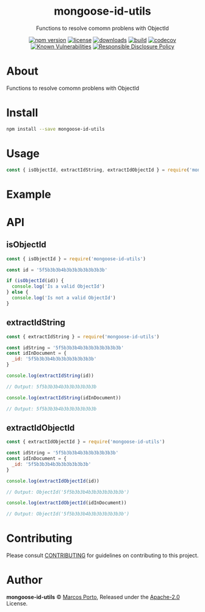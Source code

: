 
<p align="center"><h1 align="center">
  mongoose-id-utils
</h1>

<p align="center">
  Functions to resolve comomn problens with ObjectId
</p>

<p align="center">
  <a href="https://www.npmjs.org/package/mongoose-id-utils"><img src="https://badgen.net/npm/v/mongoose-id-utils" alt="npm version"/></a>
  <a href="https://www.npmjs.org/package/mongoose-id-utils"><img src="https://badgen.net/npm/license/mongoose-id-utils" alt="license"/></a>
  <a href="https://www.npmjs.org/package/mongoose-id-utils"><img src="https://badgen.net/npm/dt/mongoose-id-utils" alt="downloads"/></a>
  <a href="https://github.com/maporto/mongoose-id-utils/actions?workflow=CI"><img src="https://github.com/maporto/mongoose-id-utils/workflows/CI/badge.svg" alt="build"/></a>
  <a href="https://codecov.io/gh/maporto/mongoose-id-utils"><img src="https://codecov.io/gh/maporto/mongoose-id-utils/graph/badge.svg?token=DOS32MRBW3" alt="codecov"/></a>
  <a href="https://snyk.io/test/github/maporto/mongoose-id-utils"><img src="https://snyk.io/test/github/maporto/mongoose-id-utils/badge.svg" alt="Known Vulnerabilities"/></a>
  <a href="./SECURITY.md"><img src="https://img.shields.io/badge/Security-Responsible%20Disclosure-yellow.svg" alt="Responsible Disclosure Policy" /></a>
</p>

# About

Functions to resolve comomn problens with ObjectId

# Install

```bash
npm install --save mongoose-id-utils
```

# Usage

```js
const { isObjectId, extractIdString, extractIdObjectId } = require('mongoose-id-utils')
```

# Example

# API

## isObjectId
```js
const { isObjectId } = require('mongoose-id-utils')

const id = '5f5b3b3b4b3b3b3b3b3b3b3b'

if (isObjectId(id)) {
  console.log('Is a valid ObjectId')
} else {
  console.log('Is not a valid ObjectId')
}
```

## extractIdString
```js
const { extractIdString } = require('mongoose-id-utils')

const idString = '5f5b3b3b4b3b3b3b3b3b3b3b'
const idInDocument = {
  _id: '5f5b3b3b4b3b3b3b3b3b3b3b'
}

console.log(extractIdString(id))

// Output: 5f5b3b3b4b3b3b3b3b3b3b

console.log(extractIdString(idInDocument))

// Output: 5f5b3b3b4b3b3b3b3b3b3b
```

## extractIdObjectId
```js
const { extractIdObjectId } = require('mongoose-id-utils')

const idString = '5f5b3b3b4b3b3b3b3b3b3b'
const idInDocument = {
  _id: '5f5b3b3b4b3b3b3b3b3b3b'
}

console.log(extractIdObjectId(id))

// Output: ObjectId('5f5b3b3b4b3b3b3b3b3b3b')

console.log(extractIdObjectId(idInDocument))

// Output: ObjectId('5f5b3b3b4b3b3b3b3b3b3b')
```

# Contributing

Please consult [CONTRIBUTING](./CONTRIBUTING.md) for guidelines on contributing to this project.

# Author

**mongoose-id-utils** © [Marcos Porto](https://github.com/maporto), Released under the [Apache-2.0](./LICENSE) License.
